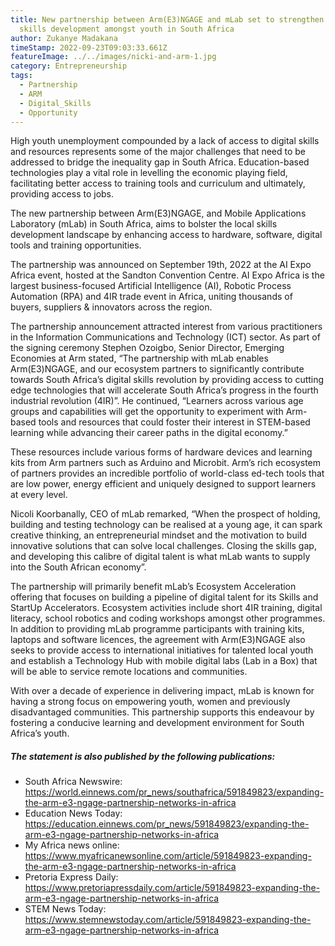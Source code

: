 ```yaml
---
title: New partnership between Arm(E3)NGAGE and mLab set to strengthen digital
  skills development amongst youth in South Africa
author: Zukanye Madakana
timeStamp: 2022-09-23T09:03:33.661Z
featureImage: ../../images/nicki-and-arm-1.jpg
category: Entrepreneurship
tags:
  - Partnership
  - ARM
  - Digital_Skills
  - Opportunity
---
```

High youth unemployment compounded by a lack of access to digital skills and resources represents some of the major challenges that need to be addressed to bridge the inequality gap in South Africa. Education-based technologies play a vital role in levelling the economic playing field, facilitating better access to training tools and curriculum and ultimately, providing access to jobs.

The new partnership between Arm(E3)NGAGE, and Mobile Applications Laboratory (mLab) in South Africa, aims to bolster the local skills development landscape by enhancing access to hardware, software, digital tools and training opportunities.

The partnership was announced on September 19th, 2022 at the AI Expo Africa event, hosted at the Sandton Convention Centre. AI Expo Africa is the largest business-focused Artificial Intelligence (AI), Robotic Process Automation (RPA) and 4IR trade event in Africa, uniting thousands of buyers, suppliers & innovators across the region.

The partnership announcement attracted interest from various practitioners in the Information Communications and Technology (ICT) sector. As part of the signing ceremony Stephen Ozoigbo, Senior Director, Emerging Economies at Arm stated, “The partnership with mLab enables Arm(E3)NGAGE, and our ecosystem partners to significantly contribute towards South Africa’s digital skills revolution by providing access to cutting edge technologies that will accelerate South Africa’s progress in the fourth industrial revolution (4IR)”. He continued, “Learners across various age groups and capabilities will get the opportunity to experiment with Arm-based tools and resources that could foster their interest in STEM-based learning while advancing their career paths in the digital economy.” 

These resources include various forms of hardware devices and learning kits from Arm partners such as Arduino and Microbit. Arm’s rich ecosystem of partners provides an incredible portfolio of world-class ed-tech tools that are low power, energy efficient and uniquely designed to support learners at every level.

Nicoli Koorbanally, CEO of mLab remarked, “When the prospect of holding, building and testing technology can be realised at a young age, it can spark creative thinking, an entrepreneurial mindset and the motivation to build innovative solutions that can solve local challenges. Closing the skills gap, and developing this calibre of digital talent is what mLab wants to supply into the South African economy”.

The partnership will primarily benefit mLab’s Ecosystem Acceleration offering that focuses on building a pipeline of digital talent for its Skills and StartUp Accelerators. Ecosystem activities include short 4IR training, digital literacy, school robotics and coding workshops amongst other programmes. In addition to providing mLab programme participants with training kits, laptops and software licences, the agreement with Arm(E3)NGAGE also seeks to provide access to international initiatives for talented local youth and establish a Technology Hub with mobile digital labs (Lab in a Box) that will be able to service remote locations and communities. 

With over a decade of experience in delivering impact, mLab is known for having a strong focus on empowering youth, women and previously disadvantaged communities. This partnership supports this endeavour by fostering a conducive learning and development environment for South Africa’s youth.

##### The statement is also published by the following publications:

* S﻿outh Africa Newswire: <https://world.einnews.com/pr_news/southafrica/591849823/expanding-the-arm-e3-ngage-partnership-networks-in-africa>
* E﻿ducation News Today: <https://education.einnews.com/pr_news/591849823/expanding-the-arm-e3-ngage-partnership-networks-in-africa>
* M﻿y Africa news online: <https://www.myafricanewsonline.com/article/591849823-expanding-the-arm-e3-ngage-partnership-networks-in-africa>
* P﻿retoria Express Daily: <https://www.pretoriapressdaily.com/article/591849823-expanding-the-arm-e3-ngage-partnership-networks-in-africa>
* S﻿TEM News Today: <https://www.stemnewstoday.com/article/591849823-expanding-the-arm-e3-ngage-partnership-networks-in-africa>